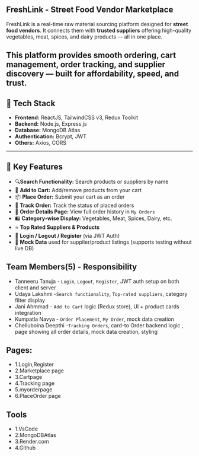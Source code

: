 ##  FreshLink - Street Food Vendor Marketplace

FreshLink is a real-time raw material sourcing platform designed for **street food vendors**. It connects them with **trusted suppliers** offering high-quality vegetables, meat, spices, and dairy products — all in one place.

This platform provides smooth **ordering, cart management, order tracking, and supplier discovery** — built for affordability, speed, and trust.
---
## 🚀 Tech Stack

- **Frontend:** ReactJS, TailwindCSS v3, Redux Toolkit
- **Backend:** Node.js, Express.js
- **Database:** MongoDB Atlas
- **Authentication:** Bcrypt, JWT
- **Others:** Axios, CORS
---
## 🔑 Key Features

- 🔍**Search Functionality:** Search products or suppliers by name
- 🛒 **Add to Cart:** Add/remove products from your cart
- 📦 **Place Order:** Submit your cart as an order
- 🚚 **Track Order:** Track the status of placed orders
- 📄 **Order Details Page:** View full order history in `My Orders`
- 🛍️ **Category-wise Display:** Vegetables, Meat, Spices, Dairy, etc.
- ⭐ **Top Rated Suppliers & Products**
- 🔐 **Login / Logout / Register** (via JWT Auth)
- 🧪 **Mock Data** used for supplier/product listings (supports testing without live DB)

 ## Team Members(5) - Responsibility 
- Tanneeru Tanuja - `Login`, `Logout`, `Register`, JWT auth setup on both client and server 
- Udaya Lakshmi -`Search functionality`, `Top-rated suppliers`, category filter display  
- Jani Ahmmad - `Add to Cart` logic (Redux store), UI + product cards integration 
- Kumpatla Navya - `Order Placement`, `My Order`, mock data creation
- Chelluboina Deepthi -`Tracking Orders`, card-to Order backend logic , page showing all order details, mock data creation, styling 

## Pages:

- 1.Login,Register
- 2.Marketplace page
- 3.Cartpage
- 4.Tracking page
- 5.myorderpage
- 6.PlaceOrder page

## Tools

- 1.VsCode
- 2.MongoDBAtlas
- 3.Render.com
- 4.Github
